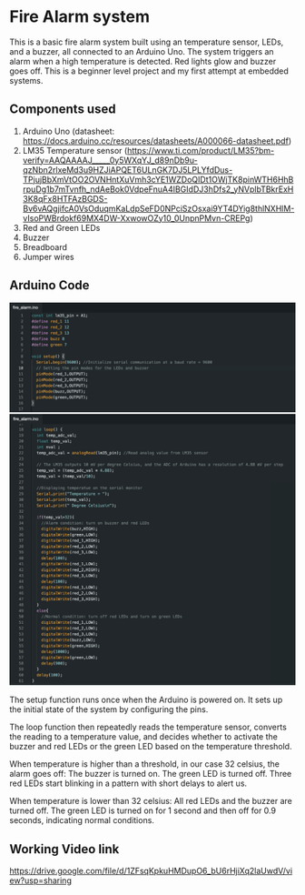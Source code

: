 # Fire Alarm system
This is a basic fire alarm system built using an temperature sensor, LEDs, and a buzzer, all connected to an Arduino Uno. The system triggers an alarm when a high temperature is detected. Red lights glow and buzzer goes off. This is a beginner level project and my first attempt at embedded systems.

## Components used
1. Arduino Uno (datasheet: https://docs.arduino.cc/resources/datasheets/A000066-datasheet.pdf)
2. LM35 Temperature sensor (https://www.ti.com/product/LM35?bm-verify=AAQAAAAJ_____0y5WXqYJ_d89nDb9u-qzNbn2rlxeMd3u9HZJiAPQET6ULnGK7DJ5LPLYfdDus-TPjujBbXmVtOO2OVNHntXuVmh3cYE1WZDoQIDt1OWjTK8pinWTH6HhBrpuDg1b7mTvnfh_ndAeBok0VdpeFnuA4IBGIdDJ3hDfs2_yNVplbTBkrExH3K8qFx8HTFAzBGDS-Bv6vAQgjifcA0VsOduqmKaLdpSeFD0NPciSzOsxai9YT4DYig8thlNXHlM-vIsoPWBrdokf69MX4DW-XxwowOZy10_0UnpnPMvn-CREPg)
3. Red and Green LEDs
4. Buzzer
5. Breadboard
6. Jumper wires

## Arduino Code

![Sample Image](images/code1.png)
![Sample Image](images/code2.png)

The setup function runs once when the Arduino is powered on. It sets up the initial state of the system by configuring the pins.

The loop function then repeatedly reads the temperature sensor, converts the reading to a temperature value, and decides whether to activate the buzzer and red LEDs or the green LED based on the temperature threshold.

When temperature is higher than a threshold, in our case 32 celsius, the alarm goes off:
The buzzer is turned on.
The green LED is turned off.
Three red LEDs start blinking in a pattern with short delays to alert us.

When temperature is lower than 32 celsius:
All red LEDs and the buzzer are turned off.
The green LED is turned on for 1 second and then off for 0.9 seconds, indicating normal conditions.

## Working Video link

https://drive.google.com/file/d/1ZFsqKpkuHMDupO6_bU6rHjiXq2laUwdV/view?usp=sharing
